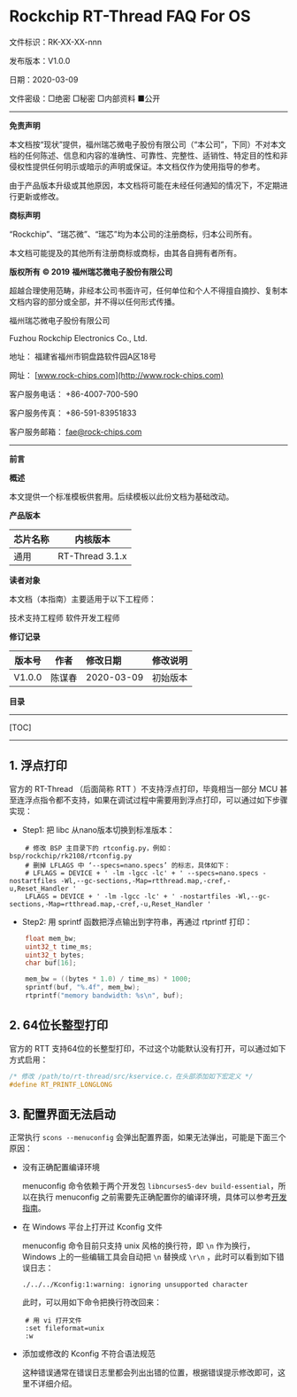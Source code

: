 # Rockchip RT-Thread FAQ For OS

文件标识：RK-XX-XX-nnn

发布版本：V1.0.0

日期：2020-03-09

文件密级：□绝密   □秘密   □内部资料   ■公开

---

**免责声明**

本文档按“现状”提供，福州瑞芯微电子股份有限公司（“本公司”，下同）不对本文档的任何陈述、信息和内容的准确性、可靠性、完整性、适销性、特定目的性和非侵权性提供任何明示或暗示的声明或保证。本文档仅作为使用指导的参考。

由于产品版本升级或其他原因，本文档将可能在未经任何通知的情况下，不定期进行更新或修改。

**商标声明**

“Rockchip”、“瑞芯微”、“瑞芯”均为本公司的注册商标，归本公司所有。

本文档可能提及的其他所有注册商标或商标，由其各自拥有者所有。

**版权所有** **© 2019** **福州瑞芯微电子股份有限公司**

超越合理使用范畴，非经本公司书面许可，任何单位和个人不得擅自摘抄、复制本文档内容的部分或全部，并不得以任何形式传播。

福州瑞芯微电子股份有限公司

Fuzhou Rockchip Electronics Co., Ltd.

地址：     福建省福州市铜盘路软件园A区18号

网址：     [www.rock-chips.com](http://www.rock-chips.com)

客户服务电话： +86-4007-700-590

客户服务传真： +86-591-83951833

客户服务邮箱： [fae@rock-chips.com](mailto:fae@rock-chips.com)

---

**前言**

**概述**

本文提供一个标准模板供套用。后续模板以此份文档为基础改动。

**产品版本**

| **芯片名称** | **内核版本** |
| ------------ | ------------ |
| 通用    | RT-Thread 3.1.x |

**读者对象**

本文档（本指南）主要适用于以下工程师：

技术支持工程师
软件开发工程师

**修订记录**

| **版本号** | **作者** | **修改日期** | **修改说明** |
| ---------- | --------| :--------- | ------------ |
| V1.0.0    | 陈谋春 | 2020-03-09 | 初始版本     |

**目录**

---

[TOC]

---

## 1. 浮点打印

   官方的 RT-Thread （后面简称 RTT ）不支持浮点打印，毕竟相当一部分 MCU 甚至连浮点指令都不支持，如果在调试过程中需要用到浮点打印，可以通过如下步骤实现：

- Step1: 把 libc 从nano版本切换到标准版本：

```shell
    # 修改 BSP 主目录下的 rtconfig.py，例如：bsp/rockchip/rk2108/rtconfig.py
    # 删掉 LFLAGS 中 ‘--specs=nano.specs’ 的标志，具体如下：
    # LFLAGS = DEVICE + ' -lm -lgcc -lc' + ' --specs=nano.specs -nostartfiles -Wl,--gc-sections,-Map=rtthread.map,-cref,-u,Reset_Handler '
    LFLAGS = DEVICE + ' -lm -lgcc -lc' + ' -nostartfiles -Wl,--gc-sections,-Map=rtthread.map,-cref,-u,Reset_Handler '
```

- Step2: 用 sprintf 函数把浮点输出到字符串，再通过 rtprintf 打印：

```c
    float mem_bw;
    uint32_t time_ms;
    uint32_t bytes;
    char buf[16];

    mem_bw = ((bytes * 1.0) / time_ms) * 1000;
    sprintf(buf, "%.4f", mem_bw);
    rtprintf("memory bandwidth: %s\n", buf);
```

## 2. 64位长整型打印

   官方的 RTT 支持64位的长整型打印，不过这个功能默认没有打开，可以通过如下方式启用：

```c
/* 修改 /path/to/rt-thread/src/kservice.c，在头部添加如下宏定义 */
#define RT_PRINTF_LONGLONG
```

## 3. 配置界面无法启动

   正常执行 `scons --menuconfig` 会弹出配置界面，如果无法弹出，可能是下面三个原因：

- 没有正确配置编译环境

    menuconfig 命令依赖于两个开发包 `libncurses5-dev build-essential`，所以在执行 menuconfig 之前需要先正确配置你的编译环境，具体可以参考[开发指南](../../quick-start/Rockchip_Developer_Guide_RT-Thread/Rockchip_Developer_Guide_RT-Thread_CN.html#2)。

- 在 Windows 平台上打开过 Kconfig 文件

    menuconfig 命令目前只支持 unix 风格的换行符，即 `\n` 作为换行，Windows 上的一些编辑工具会自动把 `\n` 替换成 `\r\n` ，此时可以看到如下错误日志：

    `./../../Kconfig:1:warning: ignoring unsupported character`

    此时，可以用如下命令把换行符改回来：

```shell
    # 用 vi 打开文件
    :set fileformat=unix
    :w
```

- 添加或修改的 Kconfig 不符合语法规范

    这种错误通常在错误日志里都会列出出错的位置，根据错误提示修改即可，这里不详细介绍。
